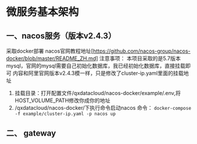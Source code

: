 # 微服务基本架构

## 一、nacos服务（版本v2.4.3）
  采取docker部署 nacos官网教程地址[https://github.com/nacos-group/nacos-docker/blob/master/README_ZH.md]
  注意事项：
   本项目采取的是5.7版本mysql，官网的mysql需要自己初始化数据库，我已经初始化数据库，直接挂载即可
   内容和阿里官网版本v2.4.3模一样，只是修改了cluster-ip.yaml里面的挂载地址
   1. 挂载目录：打开配置文件/qxdatacloud/nacos-docker/example/.env,将HOST_VOLUME_PATH修改你成你的地址
   2. /qxdatacloud/nacos-docker/下执行命令启动nacos 命令：
       `docker-compose -f example/cluster-ip.yaml -p nacos up`

## 二、 gateway
